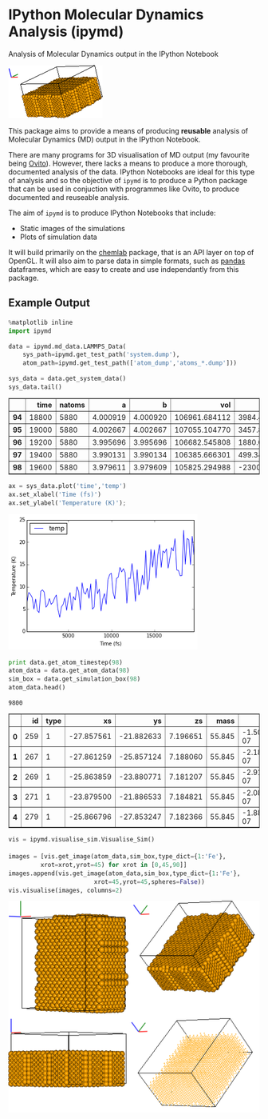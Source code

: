 # IPython Molecular Dynamics Analysis (ipymd)
Analysis of Molecular Dynamics output in the IPython Notebook

![png](images/small_sim.png)

This package aims to provide a means of producing **reusable** analysis of Molecular Dynamics (MD) output in the IPython Notebook. 

There are many programs for 3D visualisation of MD output (my favourite being [Ovito](http://www.ovito.org/index.php)). However, there lacks a means to produce a more thorough, documented analysis of the data. IPython Notebooks are ideal for this type of analysis and so the objective of `ipymd` is to produce a Python package that can be used in conjuction with programmes like Ovito, to produce documented and reuseable analysis.  

The aim of `ipymd` is to produce IPython Notebooks that include:

- Static images of the simulations
- Plots of simulation data

It will build primarily on the [chemlab](http://chemlab.readthedocs.io/en/latest/) package, that is an API layer on top of OpenGL. It will also aim to parse data in simple formats, such as [pandas](http://pandas.pydata.org/) dataframes, which are easy to create and use independantly from this package.  

## Example Output


```python
%matplotlib inline
import ipymd
```


```python
data = ipymd.md_data.LAMMPS_Data(
    sys_path=ipymd.get_test_path('system.dump'),
    atom_path=ipymd.get_test_path(['atom_dump','atoms_*.dump']))
```


```python
sys_data = data.get_system_data()
sys_data.tail()
```




<div>
<table border="1" class="dataframe">
  <thead>
    <tr style="text-align: right;">
      <th></th>
      <th>time</th>
      <th>natoms</th>
      <th>a</th>
      <th>b</th>
      <th>vol</th>
      <th>press</th>
      <th>temp</th>
      <th>peng</th>
      <th>keng</th>
      <th>teng</th>
      <th>enth</th>
    </tr>
  </thead>
  <tbody>
    <tr>
      <th>94</th>
      <td>18800</td>
      <td>5880</td>
      <td>4.000919</td>
      <td>4.000920</td>
      <td>106961.684112</td>
      <td>3984.476256</td>
      <td>20.821004</td>
      <td>-576758.385663</td>
      <td>364.871078</td>
      <td>-576393.514586</td>
      <td>-570178.024689</td>
    </tr>
    <tr>
      <th>95</th>
      <td>19000</td>
      <td>5880</td>
      <td>4.002667</td>
      <td>4.002667</td>
      <td>107055.104770</td>
      <td>3457.822223</td>
      <td>20.543535</td>
      <td>-576743.788115</td>
      <td>360.008650</td>
      <td>-576383.779465</td>
      <td>-570985.120033</td>
    </tr>
    <tr>
      <th>96</th>
      <td>19200</td>
      <td>5880</td>
      <td>3.995696</td>
      <td>3.995696</td>
      <td>106682.545808</td>
      <td>1880.020740</td>
      <td>14.949236</td>
      <td>-576635.072775</td>
      <td>261.973143</td>
      <td>-576373.099632</td>
      <td>-573448.059018</td>
    </tr>
    <tr>
      <th>97</th>
      <td>19400</td>
      <td>5880</td>
      <td>3.990131</td>
      <td>3.990134</td>
      <td>106385.666301</td>
      <td>499.341106</td>
      <td>21.315529</td>
      <td>-576735.710976</td>
      <td>373.537223</td>
      <td>-576362.173753</td>
      <td>-575587.433134</td>
    </tr>
    <tr>
      <th>98</th>
      <td>19600</td>
      <td>5880</td>
      <td>3.979611</td>
      <td>3.979609</td>
      <td>105825.294988</td>
      <td>-2300.315883</td>
      <td>17.161320</td>
      <td>-576652.409368</td>
      <td>300.738098</td>
      <td>-576351.671270</td>
      <td>-579901.871560</td>
    </tr>
  </tbody>
</table>
</div>




```python
ax = sys_data.plot('time','temp')
ax.set_xlabel('Time (fs)')
ax.set_ylabel('Temperature (K)');
```


![png](images/output_3_0.png)



```python
print data.get_atom_timestep(98)
atom_data = data.get_atom_data(98)
sim_box = data.get_simulation_box(98)
atom_data.head()
```

    9800





<div>
<table border="1" class="dataframe">
  <thead>
    <tr style="text-align: right;">
      <th></th>
      <th>id</th>
      <th>type</th>
      <th>xs</th>
      <th>ys</th>
      <th>zs</th>
      <th>mass</th>
      <th>q</th>
    </tr>
  </thead>
  <tbody>
    <tr>
      <th>0</th>
      <td>259</td>
      <td>1</td>
      <td>-27.857561</td>
      <td>-21.882633</td>
      <td>7.196651</td>
      <td>55.845</td>
      <td>-1.505560e-07</td>
    </tr>
    <tr>
      <th>1</th>
      <td>267</td>
      <td>1</td>
      <td>-27.861259</td>
      <td>-25.857124</td>
      <td>7.188060</td>
      <td>55.845</td>
      <td>-2.182330e-07</td>
    </tr>
    <tr>
      <th>2</th>
      <td>269</td>
      <td>1</td>
      <td>-25.863859</td>
      <td>-23.880771</td>
      <td>7.181207</td>
      <td>55.845</td>
      <td>-2.916280e-07</td>
    </tr>
    <tr>
      <th>3</th>
      <td>271</td>
      <td>1</td>
      <td>-23.879500</td>
      <td>-21.886533</td>
      <td>7.184821</td>
      <td>55.845</td>
      <td>-2.084570e-07</td>
    </tr>
    <tr>
      <th>4</th>
      <td>279</td>
      <td>1</td>
      <td>-25.866796</td>
      <td>-27.853247</td>
      <td>7.182366</td>
      <td>55.845</td>
      <td>-1.888220e-07</td>
    </tr>
  </tbody>
</table>
</div>




```python
vis = ipymd.visualise_sim.Visualise_Sim()

images = [vis.get_image(atom_data,sim_box,type_dict={1:'Fe'},
         xrot=xrot,yrot=45) for xrot in [0,45,90]]
images.append(vis.get_image(atom_data,sim_box,type_dict={1:'Fe'},
                        xrot=45,yrot=45,spheres=False))
vis.visualise(images, columns=2)
```




![png](images/output_5_0.png)


